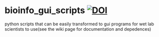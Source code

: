# bioinfo_gui_scripts [![DOI](https://zenodo.org/badge/DOI/10.5281/zenodo.4662175.svg)](https://doi.org/10.5281/zenodo.4662175)
python scripts that can be easily transformed to gui programs for wet lab scientists to use(see the wiki page for documentation and depedences)
